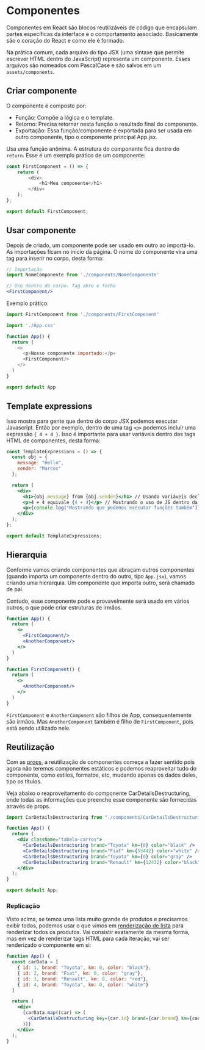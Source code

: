 # Componentes

Componentes em React são blocos reutilizáveis de código que encapsulam partes específicas da interface e o comportamento associado. Basicamente são o coração do React e como ele é formado.

Na prática comum, cada arquivo do tipo JSX (uma sintaxe que permite escrever HTML dentro do JavaScript) representa um componente. Esses arquivos são nomeados com PascalCase e são salvos em um `assets/components`.

## Criar componente

O componente é composto por:

* Função: Compõe a lógica e o template.
* Retorno: Precisa retornar nesta função o resultado final do componente.
* Exportação: Essa função/componente é exportada para ser usada em outro componente, tipo o componente principal App.jsx.

Usa uma função anônima. A estrutura do componente fica dentro do `return`. Esse é um exemplo prático de um componente:

```javascript
const FirstComponent = () => {
    return (
        <div>
            <h1>Meu componente</h1>
        </div>
    );
};

export default FirstComponent;
```

## Usar componente

Depois de criado, um componente pode ser usado em outro ao importá-lo. As importações ficam no início da página. O nome do componente vira uma tag para inserir no corpo, desta forma:

```jsx
// Importação
import NomeComponente from './components/NomeComponente'

// Uso dentro do corpo. Tag abre e fecha
<FirstComponent/>
```

Exemplo prático:

```javascript
import FirstComponent from './components/FirstComponent'

import './App.css'

function App() {
  return (
    <>
      <p>Nosso componente importado:</p>
      <FirstComponent/>
    </>
  )
}

export default App
```

## Template expressions

Isso mostra para gente que dentro do corpo JSX podemos executar Javascript. Então por exemplo, dentro de uma tag `<p>` podemos incluir uma expressão `{ 4 + 4 }`. Isso é importante para usar variáveis dentro das tags HTML de componentes, desta forma:

```jsx
const TemplateExpressions = () => {
  const obj = {
    message: "Hello",
    sender: "Marcos"
  };

  return (
    <div>
      <h1>{obj.message} from {obj.sender}</h1> // Usando variáveis declaradas acima
      <p>4 + 4 equivale {4 + 4}</p> // Mostrando o uso de JS dentro da tag
      <p>{console.log("Mostrando que podemos executar funções também")}</p>
    </div>
  );
};

export default TemplateExpressions;
```

## Hierarquia

Conforme vamos criando componentes que abraçam outros componentes (quando importa um componente dentro do outro, tipo `App.jsx`), vamos criando uma hierarquia. Um componente que importa outro, será chamado de pai.

Contudo, esse componente pode e provavelmente será usado em vários outros, o que pode criar estruturas de irmãos.&#x20;

```jsx
function App() {
  return (
    <>
      <FirstComponent/>
      <AnotherComponent/>
    </>
  )
}
```

```jsx
function FirstComponent() {
  return (
    <>
      <AnotherComponent/>
    </>
  )
}
```

`FirstComponent` e `AnotherComponent` são filhos de App, consequentemente são irmãos. Mas `AnotherComponent` também é filho de `FirstComponent`, pois está sendo utilizado nele.

## Reutilização

Com as [props](../avancando/props.md), a reutilização de componentes começa a fazer sentido pois agora não teremos componentes estáticos e podemos reaproveitar tudo do componente, como estilos, formatos, etc, mudando apenas os dados deles, tipo os títulos.

Veja abaixo o reaproveitamento do componente CarDetailsDestructuring, onde todas as informações que preenche esse componente são fornecidas através de props.

```jsx
import CarDetailsDestructuring from "./components/CarDetailsDestructuring";

function App() {
  return (
    <div className="tabela-carros">
      <CarDetailsDestructuring brand="Toyota" km={0} color="black" />
      <CarDetailsDestructuring brand="Fiat" km={53442} color="white" />
      <CarDetailsDestructuring brand="Toyota" km={0} color="gray" />
      <CarDetailsDestructuring brand="Renault" km={12432} color="black" />
    </div>
  );
}

export default App;
```

### Replicação

Visto acima, se temos uma lista muito grande de produtos e precisamos exibir todos, podemos usar o que vimos em [renderização de lista](../avancando/renderizacao-de-lista.md) para renderizar todos os produtos. Vai consistir exatamente da mesma forma, mas em vez de renderizar tags HTML para cada iteração, vai ser renderizado o componente em si:

```jsx
function App() {
  const carData = [
    { id: 1, brand: "Toyota", km: 0, color: "black"},
    { id: 2, brand: "Fiat", km: 0, color: "gray"},
    { id: 3, brand: "Renault", km: 0, color: "red"},
    { id: 4, brand: "Toyota", km: 0, color: "white"}
  ]

  return (
    <div>
      {carData.map((car) => (
        <CarDetailsDestructuring key={car.id} brand={car.brand} km={car.km} color={car.color} />
      ))}
    </div>
  );
}
```
